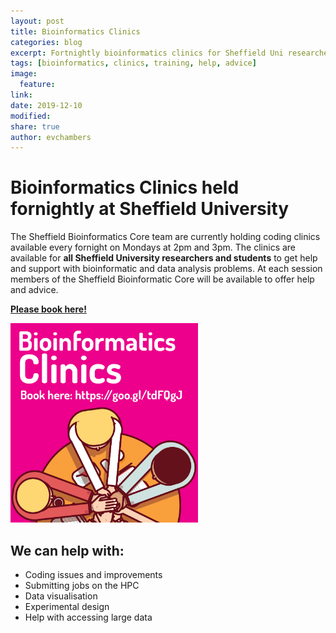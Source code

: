 ```yaml
---
layout: post
title: Bioinformatics Clinics
categories: blog
excerpt: Fortnightly bioinformatics clinics for Sheffield Uni researchers
tags: [bioinformatics, clinics, training, help, advice]
image:
  feature:
link:
date: 2019-12-10
modified:
share: true
author: evchambers
---
```


# Bioinformatics Clinics held fornightly at Sheffield University

The Sheffield Bioinformatics Core team are currently holding coding clinics available every fornight on Mondays at 2pm and 3pm. The clinics are available for **all Sheffield University researchers and students** to get help and support with bioinformatic and data analysis problems. At each session members of the Sheffield Bioinformatic Core will be available to offer help and advice.

[**Please book here!**](https://goo.gl/forms/JdIxBC4SCB6S8LB63)

<img src="../../images/cropped-clinic.png" alt="https://goo.gl/forms/JdIxBC4SCB6S8LB63" width="300"/>

## We can help with:
- Coding issues and improvements
- Submitting jobs on the HPC
- Data visualisation
- Experimental design
- Help with accessing large data

